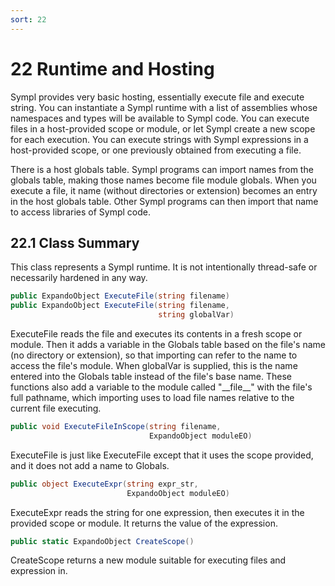 ```yaml
---
sort: 22
---
```


# 22 Runtime and Hosting

Sympl provides very basic hosting, essentially execute file and execute string. You can instantiate a Sympl runtime with a list of assemblies whose namespaces and types will be available to Sympl code. You can execute files in a host-provided scope or module, or let Sympl create a new scope for each execution. You can execute strings with Sympl expressions in a host-provided scope, or one previously obtained from executing a file.

There is a host globals table. Sympl programs can import names from the globals table, making those names become file module globals. When you execute a file, it name (without directories or extension) becomes an entry in the host globals table. Other Sympl programs can then import that name to access libraries of Sympl code.

<h2 id="class-summary">22.1 Class Summary</h2>

This class represents a Sympl runtime. It is not intentionally thread-safe or necessarily hardened in any way.

``` csharp
public ExpandoObject ExecuteFile(string filename)
public ExpandoObject ExecuteFile(string filename,
                                 string globalVar)
```

ExecuteFile reads the file and executes its contents in a fresh scope or module. Then it adds a variable in the Globals table based on the file's name (no directory or extension), so that importing can refer to the name to access the file's module. When globalVar is supplied, this is the name entered into the Globals table instead of the file's base name. These functions also add a variable to the module called "\_\_file\_\_" with the file's full pathname, which importing uses to load file names relative to the current file executing.

``` csharp
public void ExecuteFileInScope(string filename,
                               ExpandoObject moduleEO)
```

ExecuteFile is just like ExecuteFile except that it uses the scope provided, and it does not add a name to Globals.

``` csharp
public object ExecuteExpr(string expr_str,
                          ExpandoObject moduleEO)
```

ExecuteExpr reads the string for one expression, then executes it in the provided scope or module. It returns the value of the expression.

``` csharp
public static ExpandoObject CreateScope()
```

CreateScope returns a new module suitable for executing files and expression in.
